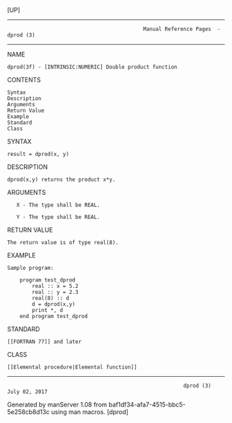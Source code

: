 [UP]

-----------------------------------------------------------------------------------------------------------------------------------
                                                Manual Reference Pages  - dprod (3)
-----------------------------------------------------------------------------------------------------------------------------------
                                                                 
NAME

    dprod(3f) - [INTRINSIC:NUMERIC] Double product function

CONTENTS

    Syntax
    Description
    Arguments
    Return Value
    Example
    Standard
    Class

SYNTAX

    result = dprod(x, y)

DESCRIPTION

    dprod(x,y) returns the product x*y.

ARGUMENTS

       X - The type shall be REAL.

       Y - The type shall be REAL.

RETURN VALUE

    The return value is of type real(8).

EXAMPLE

    Sample program:

        program test_dprod
            real :: x = 5.2
            real :: y = 2.3
            real(8) :: d
            d = dprod(x,y)
            print *, d
        end program test_dprod



STANDARD

    [[FORTRAN 77]] and later

CLASS

    [[Elemental procedure|Elemental function]]

-----------------------------------------------------------------------------------------------------------------------------------

                                                             dprod (3)                                                July 02, 2017

Generated by manServer 1.08 from baf1df34-afa7-4515-bbc5-5e258cb8d13c using man macros.
                                                              [dprod]
